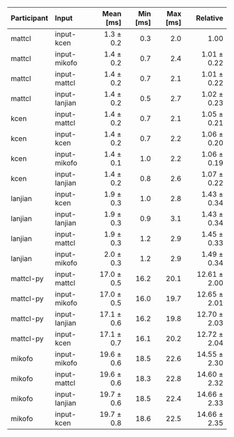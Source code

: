 | Participant | Input | Mean [ms] | Min [ms] | Max [ms] | Relative |
|:---|:---|---:|---:|---:|---:|
| mattcl | input-kcen | 1.3 ± 0.2 | 0.3 | 2.0 | 1.00 |
| mattcl | input-mikofo | 1.4 ± 0.2 | 0.7 | 2.4 | 1.01 ± 0.22 |
| mattcl | input-mattcl | 1.4 ± 0.2 | 0.7 | 2.1 | 1.01 ± 0.22 |
| mattcl | input-lanjian | 1.4 ± 0.2 | 0.5 | 2.7 | 1.02 ± 0.23 |
| kcen | input-mattcl | 1.4 ± 0.2 | 0.7 | 2.1 | 1.05 ± 0.21 |
| kcen | input-kcen | 1.4 ± 0.2 | 0.7 | 2.2 | 1.06 ± 0.20 |
| kcen | input-mikofo | 1.4 ± 0.1 | 1.0 | 2.2 | 1.06 ± 0.19 |
| kcen | input-lanjian | 1.4 ± 0.2 | 0.8 | 2.6 | 1.07 ± 0.22 |
| lanjian | input-kcen | 1.9 ± 0.3 | 1.0 | 2.8 | 1.43 ± 0.34 |
| lanjian | input-lanjian | 1.9 ± 0.3 | 0.9 | 3.1 | 1.43 ± 0.34 |
| lanjian | input-mattcl | 1.9 ± 0.3 | 1.2 | 2.9 | 1.45 ± 0.33 |
| lanjian | input-mikofo | 2.0 ± 0.3 | 1.2 | 2.9 | 1.49 ± 0.34 |
| mattcl-py | input-mattcl | 17.0 ± 0.5 | 16.2 | 20.1 | 12.61 ± 2.00 |
| mattcl-py | input-mikofo | 17.0 ± 0.5 | 16.0 | 19.7 | 12.65 ± 2.01 |
| mattcl-py | input-lanjian | 17.1 ± 0.6 | 16.2 | 19.8 | 12.70 ± 2.03 |
| mattcl-py | input-kcen | 17.1 ± 0.7 | 16.1 | 20.2 | 12.72 ± 2.04 |
| mikofo | input-mikofo | 19.6 ± 0.6 | 18.5 | 22.6 | 14.55 ± 2.30 |
| mikofo | input-mattcl | 19.6 ± 0.6 | 18.3 | 22.8 | 14.60 ± 2.32 |
| mikofo | input-lanjian | 19.7 ± 0.6 | 18.5 | 22.4 | 14.66 ± 2.33 |
| mikofo | input-kcen | 19.7 ± 0.8 | 18.6 | 22.5 | 14.66 ± 2.35 |
